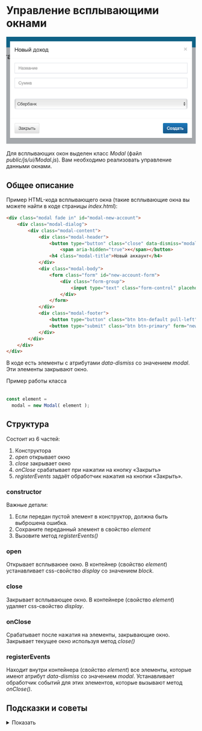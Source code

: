 # Управление всплывающими окнами

![sidebar toggle](../img/modal.png)

Для всплывающих окон выделен класс *Modal* (файл *public/js/ui/Modal.js*). 
Вам необходимо реализовать управление данными окнами.

## Общее описание

Пример HTML-кода всплывающего окна
(такие всплывающие окна вы можете найти в коде страницы *index.html*):

```html
<div class="modal fade in" id="modal-new-account">
    <div class="modal-dialog">
        <div class="modal-content">
            <div class="modal-header">
                <button type="button" class="close" data-dismiss="modal" aria-label="Закрыть">
                    <span aria-hidden="true">×</span></button>
                <h4 class="modal-title">Новый аккаунт</h4>
            </div>
            <div class="modal-body">
                <form class="form" id="new-account-form">
                    <div class="form-group">
                        <input type="text" class="form-control" placeholder="Название" name="name" required>
                    </div>
                </form>
            </div>
            <div class="modal-footer">
                <button type="button" class="btn btn-default pull-left" data-dismiss="modal">Закрыть</button>
                <button type="submit" class="btn btn-primary" form="new-account-form">Создать</button>
            </div>
        </div>
    </div>
</div>
```

В коде есть элементы с атрибутами *data-dismiss* со значением *modal*. Эти элементы
закрывают окно.

Пример работы класса

```javascript

const element = 
  modal = new Modal( element );
```

## Структура 

Состоит из 6 частей:

1. Конструктора
2. *open* открывает окно
3. *close* закрывает окно
4. *onClose* срабатывает при нажатии на кнопку «Закрыть»
5. *registerEvents* задаёт обработчик нажатия на кнопки «Закрыть».

### constructor

Важные детали:

1. Если передан пустой элемент в конструктор, должна быть выброшена ошибка.
2. Сохраните переданный элемент в свойство *element*
3. Вызовите метод *registerEvents()*

### open

Открывает всплываюее окно. В контейнер (свойство *element*) устанавливает
css-свойство *display* со значением *block*.

### close

Закрывает всплывающее окно. В контейнере (свойство *element*) удаляет
css-свойство *display*.

### onClose

Срабатывает после нажатия на элементы, закрывающие окно. Закрывает текущее окно используя метод *close()*

### registerEvents

Находит внутри контейнера (свойство *element*) все элементы, которые имеют
атрибут *data-dismiss* со значением *modal*. Устанавливает обработчик событий
для этих элементов, которые вызывают метод *onClose()*.

## Подсказки и советы

<details>

<summary>Показать</summary>

### Селектор атрибута

В CSS есть селектор, который можно использовать для поиска кнопки,
закрывающей всплывающее окно:

```html
<input name="bobik" type="text">
```

```css
/* найти элемент с */
[name="bobik"] {
  color: black;
}
```

Вы можете использовать эту конструкцию для поиска элементов в JavaScript

### Ссылки

Не забывайте, что некоторые элементы, закрывающие окно могут быть ссылками
и оказывать нежелательный эффект перехода на другую страницу.

</details>
